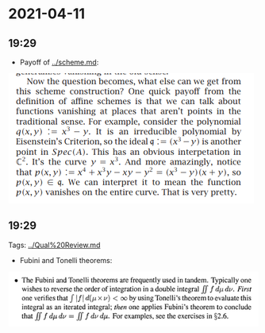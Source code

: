 # 2021-04-11

## 19:29

- Payoff of [../scheme.md](../scheme.md):

![image_2021-04-11-19-29-26](_attachments/image_2021-04-11-19-29-26.png)

## 19:29

Tags: [../Qual%20Review.md](../Qual%20Review.md)

- Fubini and Tonelli theorems:

![image_2021-04-11-19-30-24](_attachments/image_2021-04-11-19-30-24.png)
